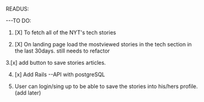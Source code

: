 READUS:

---TO DO:


1. [X] To fetch all of the NYT's tech stories


2. [X] On landing page load the mostviewed stories in the tech section in the last 30days.
  still needs to refactor

3.[x] add button to save stories articles.

4.  [x] Add Rails --API with postgreSQL


5. User can login/sing up to be able to save the stories into his/hers profile. (add later)
